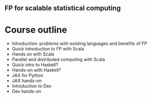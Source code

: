 ## FP for scalable statistical computing

# Course outline

* Introduction: problems with existing languages and benefits of FP
* Quick introduction to FP with Scala
* Hands on with Scala
* Parallel and distributed computing with Scala
* Quick intro to Haskell?
* Hands-on with Haskell?
* JAX for Python
* JAX hands-on
* Introduction to Dex
* Dex hands-on


